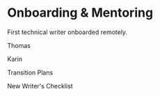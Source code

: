 # Onboarding & Mentoring

First technical writer onboarded remotely. 

Thomas

Karin

Transition Plans

New Writer's Checklist



